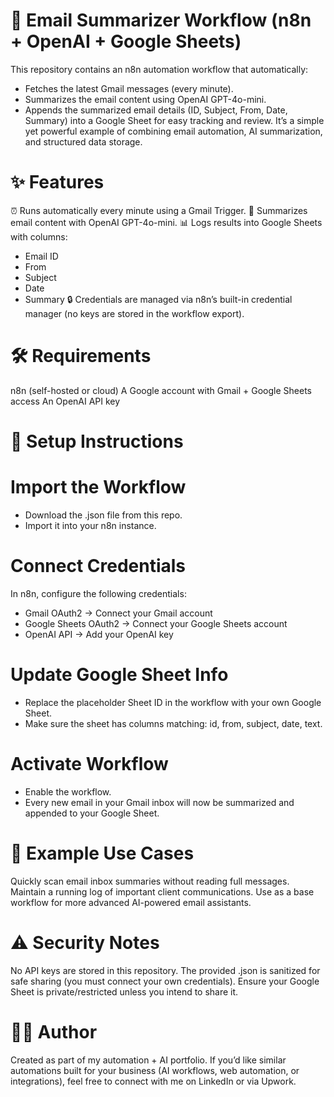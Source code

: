 # 📩 Email Summarizer Workflow (n8n + OpenAI + Google Sheets)
This repository contains an n8n automation workflow that automatically:
- Fetches the latest Gmail messages (every minute).
- Summarizes the email content using OpenAI GPT-4o-mini.
- Appends the summarized email details (ID, Subject, From, Date, Summary) into a Google Sheet for easy tracking and review.
It’s a simple yet powerful example of combining email automation, AI summarization, and structured data storage.

# ✨ Features
  ⏰ Runs automatically every minute using a Gmail Trigger.
  🤖 Summarizes email content with OpenAI GPT-4o-mini.
  📊 Logs results into Google Sheets with columns:
  - Email ID
  - From
  - Subject
  - Date
  - Summary
  🔒 Credentials are managed via n8n’s built-in credential manager (no keys are stored in the workflow export).

# 🛠️ Requirements
  n8n (self-hosted or cloud)
  A Google account with Gmail + Google Sheets access
  An OpenAI API key

# 🚀 Setup Instructions
  # Import the Workflow
  - Download the .json file from this repo.
  - Import it into your n8n instance.
  # Connect Credentials
  In n8n, configure the following credentials:
  - Gmail OAuth2 → Connect your Gmail account
  - Google Sheets OAuth2 → Connect your Google Sheets account
  - OpenAI API → Add your OpenAI key
  # Update Google Sheet Info
  - Replace the placeholder Sheet ID in the workflow with your own Google Sheet.
  - Make sure the sheet has columns matching: id, from, subject, date, text.
  
  # Activate Workflow
  - Enable the workflow.
  - Every new email in your Gmail inbox will now be summarized and appended to your Google Sheet.

# 📂 Example Use Cases
  Quickly scan email inbox summaries without reading full messages.
  Maintain a running log of important client communications. 
  Use as a base workflow for more advanced AI-powered email assistants.

# ⚠️ Security Notes
  No API keys are stored in this repository.
  The provided .json is sanitized for safe sharing (you must connect your own credentials).
  Ensure your Google Sheet is private/restricted unless you intend to share it.

# 🧑‍💻 Author
  Created as part of my automation + AI portfolio.
  If you’d like similar automations built for your business (AI workflows, web automation, or integrations), feel free to connect with me on LinkedIn
   or via Upwork.
